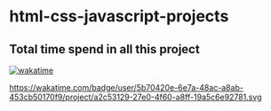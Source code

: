 # html-css-javascript-projects

## Total time spend in all this project
[![wakatime](https://wakatime.com/badge/user/5b70420e-6e7a-48ac-a8ab-453cb50170f9/project/a2c53129-27e0-4f60-a8ff-19a5c6e92781.svg)](https://wakatime.com/badge/user/5b70420e-6e7a-48ac-a8ab-453cb50170f9/project/a2c53129-27e0-4f60-a8ff-19a5c6e92781)

https://wakatime.com/badge/user/5b70420e-6e7a-48ac-a8ab-453cb50170f9/project/a2c53129-27e0-4f60-a8ff-19a5c6e92781.svg
